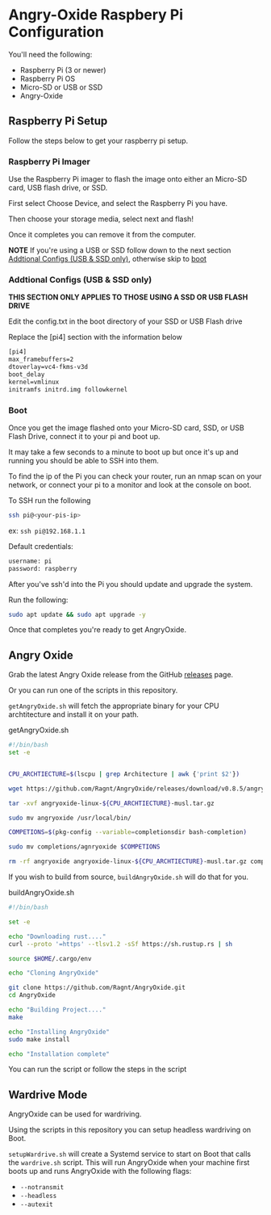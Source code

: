 # Angry-Oxide Raspbery Pi Configuration

You'll need the following:
- Raspberry Pi (3 or newer)
- Raspberry Pi OS
- Micro-SD or USB or SSD
- Angry-Oxide

## Raspberry Pi Setup

Follow the steps below to get your raspberry pi setup.

### Raspberry Pi Imager

Use the Raspberry Pi imager to flash the image onto either an Micro-SD card, USB flash drive, or SSD.

First select Choose Device, and select the Raspberry Pi you have.



Then choose your storage media, select next and flash!

Once it completes you can remove it from the computer.

**NOTE** If you're using a USB or SSD follow down to the next section [Addtional Configs (USB & SSD only)](#addtional-configs-usb--ssd-only), otherwise skip to [boot](#boot)

### Addtional Configs (USB & SSD only)

**THIS SECTION ONLY APPLIES TO THOSE USING A SSD OR USB FLASH DRIVE**

Edit the config.txt in the boot directory of your SSD or USB Flash drive


Replace the [pi4] section with the information below

```txt
[pi4]
max_framebuffers=2
dtoverlay=vc4-fkms-v3d
boot_delay
kernel=vmlinux
initramfs initrd.img followkernel
```

### Boot

Once you get the image flashed onto your Micro-SD card, SSD, or USB Flash Drive, connect it to your pi and boot up.

It may take a few seconds to a minute to boot up but once it's up and running you should be able to SSH into them.

To find the ip of the Pi you can check your router, run an nmap scan on your network, or connect your pi to a monitor and look at the console on boot.

To SSH run the following

```bash
ssh pi@<your-pis-ip>
```

ex: `ssh pi@192.168.1.1`

Default credentials:

```bash
username: pi
password: raspberry
```

After you've ssh'd into the Pi you should update and upgrade the system.

Run the following:

```bash
sudo apt update && sudo apt upgrade -y
```
Once that completes you're ready to get AngryOxide.

## Angry Oxide

Grab the latest Angry Oxide release from the GitHub [releases](https://github.com/Ragnt/AngryOxide/releases) page.

Or you can run one of the scripts in this repository.

`getAngryOxide.sh` will fetch the appropriate binary for your CPU archtitecture and install it on your path.

getAngryOxide.sh
```bash
#!/bin/bash
set -e


CPU_ARCHTIECTURE=$(lscpu | grep Architecture | awk {'print $2'})

wget https://github.com/Ragnt/AngryOxide/releases/download/v0.8.5/angryoxide-linux-${CPU_ARCHTIECTURE}-musl.tar.gz

tar -xvf angryoxide-linux-${CPU_ARCHTIECTURE}-musl.tar.gz

sudo mv angryoxide /usr/local/bin/

COMPETIONS=$(pkg-config --variable=completionsdir bash-completion)

sudo mv completions/agnryoxide $COMPETIONS

rm -rf angryoxide angryoxide-linux-${CPU_ARCHTIECTURE}-musl.tar.gz completions/
```

If you wish to build from source, `buildAngryOxide.sh` will do that for you.

buildAngryOxide.sh
```bash
#!/bin/bash

set -e

echo "Downloading rust...."
curl --proto '=https' --tlsv1.2 -sSf https://sh.rustup.rs | sh

source $HOME/.cargo/env

echo "Cloning AngryOxide"

git clone https://github.com/Ragnt/AngryOxide.git
cd AngryOxide

echo "Building Project...."
make

echo "Installing AngryOxide"
sudo make install

echo "Installation complete"
```
You can run the script or follow the steps in the script

## Wardrive Mode

AngryOxide can be used for wardriving.


Using the scripts in this repository you can setup headless wardriving on Boot.

`setupWardrive.sh` will create a Systemd service to start on Boot that calls the `wardrive.sh` script. This will run AngryOxide when your machine first boots up and runs AngryOxide with the following flags:
- `--notransmit`
- `--headless`
- `--autexit`